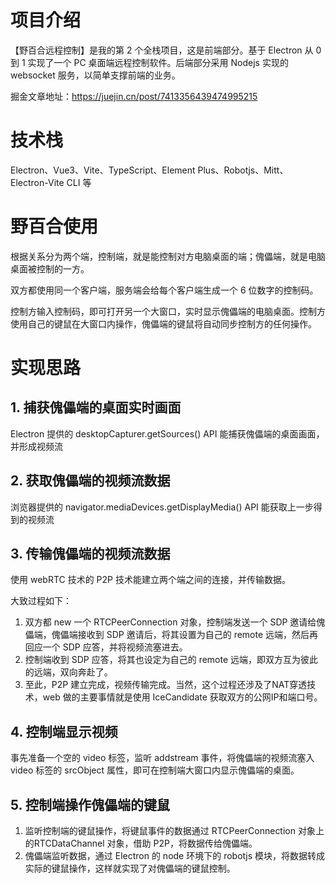 # 项目介绍
【野百合远程控制】是我的第 2 个全栈项目，这是前端部分。基于 Electron 从 0 到 1 实现了一个 PC 桌面端远程控制软件。后端部分采用 Nodejs 实现的 websocket 服务，以简单支撑前端的业务。

掘金文章地址：https://juejin.cn/post/7413356439474995215

# 技术栈
Electron、Vue3、Vite、TypeScript、Element Plus、Robotjs、Mitt、Electron-Vite CLI 等

# 野百合使用
根据关系分为两个端，控制端，就是能控制对方电脑桌面的端；傀儡端，就是电脑桌面被控制的一方。

双方都使用同一个客户端，服务端会给每个客户端生成一个 6 位数字的控制码。

控制方输入控制码，即可打开另一个大窗口，实时显示傀儡端的电脑桌面。控制方使用自己的键鼠在大窗口内操作，傀儡端的键鼠将自动同步控制方的任何操作。

# 实现思路
## 1. 捕获傀儡端的桌面实时画面
Electron 提供的 desktopCapturer.getSources() API 能捕获傀儡端的桌面画面，并形成视频流

## 2. 获取傀儡端的视频流数据
浏览器提供的 navigator.mediaDevices.getDisplayMedia() API 能获取上一步得到的视频流

## 3. 传输傀儡端的视频流数据
使用 webRTC 技术的 P2P 技术能建立两个端之间的连接，并传输数据。

大致过程如下：
1. 双方都 new 一个 RTCPeerConnection 对象，控制端发送一个 SDP 邀请给傀儡端，傀儡端接收到 SDP 邀请后，将其设置为自己的 remote 远端，然后再回应一个 SDP 应答，并将视频流塞进去。
2. 控制端收到 SDP 应答，将其也设定为自己的 remote 远端，即双方互为彼此的远端，双向奔赴了。
3. 至此，P2P 建立完成，视频传输完成。当然，这个过程还涉及了NAT穿透技术，web 做的主要事情就是使用 IceCandidate 获取双方的公网IP和端口号。

## 4. 控制端显示视频
事先准备一个空的 video 标签，监听 addstream 事件，将傀儡端的视频流塞入 video 标签的 srcObject 属性，即可在控制端大窗口内显示傀儡端的桌面。

## 5. 控制端操作傀儡端的键鼠
1. 监听控制端的键鼠操作，将键鼠事件的数据通过 RTCPeerConnection 对象上的RTCDataChannel 对象，借助 P2P，将数据传给傀儡端。
2. 傀儡端监听数据，通过 Electron 的 node 环境下的 robotjs 模块，将数据转成实际的键鼠操作，这样就实现了对傀儡端的键鼠控制。